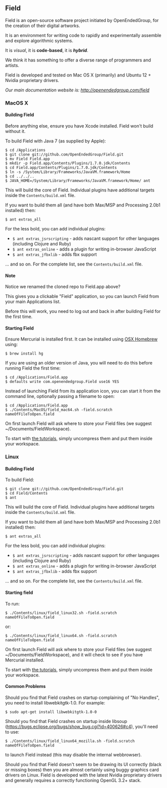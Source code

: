 ## Field

Field is an open-source software project initiated by OpenEndedGroup, for the creation of their digital artworks.

It is an environment for writing code to rapidly and experimentally assemble and explore algorithmic systems.

It is _visual_, it is __code-based__, it is ___hybrid___.

We think it has something to offer a diverse range of programmers and artists.

Field is developed and tested on Mac OS X (primarily) and Ubuntu 12 + Nvidia proprietary drivers.

*Our main documentation website is: http://openendedgroup.com/field*

### MacOS X

#### Building Field

Before anything else, ensure you have Xcode installed.  Field won't build without it.

To build Field with Java 7 (as supplied by Apple):

	$ cd /Applications
	$ git clone git://github.com/OpenEndedGroup/Field.git
	$ mv Field Field.app
	$ mkdir -p Field.app/Contents/Plugins/1.7.0.jdk/Contents
	$ cd Field.app/Contents/Plugins/1.7.0.jdk/Contents
	$ ln -s /System/Library/Frameworks/JavaVM.framework/Home
	$ cd ../../..
	$ JAVA_HOME=/System/Library/Frameworks/JavaVM.framework/Home/ ant

This will build the core of Field. Individual plugins have additional targets inside the `Contents/build.xml` file.

If you want to build them all (and have both Max/MSP and Processing 2.0b1 installed) then:

	$ ant extras_all

For the less bold, you can add individual plugins:

* `$ ant extras_jsrscripting` - adds nascant support for other languages (including Clojure and Ruby)
* `$ ant extras_online` - adds a plugin for writing in-browser JavaScript
* `$ ant extras_jfbxlib` - adds fbx support

... and so on. For the complete list, see the `Contents/build.xml` file.


#### Note

Notice we renamed the cloned repo to Field.app above?

This gives you a clickable "Field" application, so you can launch Field from your main Applications list.

Before this will work, you need to log out and back in after building Field for the first time.


#### Starting Field

Ensure Mercurial is installed first.  It can be installed using [OSX Homebrew](http://brew.sh) using:

	$ brew install hg

If you are using an older version of Java, you will need to do this before running Field the first time:

	$ cd /Applications/Field.app
	$ defaults write com.openendedgroup.Field use16 YES

Instead of launching Field from its application icon, you can start it from the command line, optionally passing a filename to open:

	$ cd /Applications/Field.app
	$ ./Contents/MacOS/field_mac64.sh -field.scratch nameOfFileToOpen.field

On first launch Field will ask where to store your Field files (we suggest ~/Documents/FieldWorkspace).

To start with [the tutorials](http://openendedgroup.com/field/FieldGATech), simply uncompress them and put them inside your workspace.


### Linux

#### Building Field

To build Field:

	$ git clone git://github.com/OpenEndedGroup/Field.git
	$ cd Field/Contents
	$ ant

This will build the core of Field. Individual plugins have additional targets inside the `Contents/build.xml` file.

If you want to build them all (and have both Max/MSP and Processing 2.0b1 installed) then:

	$ ant extras_all

For the less bold, you can add individual plugins:

* `$ ant extras_jsrscripting` - adds nascant support for other languages (including Clojure and Ruby)
* `$ ant extras_online` - adds a plugin for writing in-browser JavaScript
* `$ ant extras_jfbxlib` - adds fbx support

... and so on. For the complete list, see the `Contents/build.xml` file.


#### Starting field

To run:

	$ ./Contents/linux/field_linux32.sh -field.scratch nameOfFileToOpen.field

or:

	$ ./Contents/linux/field_linux64.sh -field.scratch nameOfFileToOpen.field

On first launch Field will ask where to store your Field files (we suggest ~/Documents/FieldWorkspace), and it will check to see if you have Mercurial installed.

To start with [the tutorials](http://openendedgroup.com/field/FieldGATech), simply uncompress them and put them inside your workspace.

#### Common Problems

Should you find that Field crashes on startup complaining of "No Handles", you need to install libwebkitgtk-1.0. For example:

	$ sudo apt-get install libwebkitgtk-1.0-0

Should you find that Field crashes on startup inside libsoup (https://bugs.eclipse.org/bugs/show_bug.cgi?id=400626#c4), you'll need to use:

	$ ./Contents/linux/field_linux64_mozilla.sh -field.scratch nameOfFileToOpen.field
	
to launch Field instead (this may disable the internal webbrowser). 

Should you find that Field doesn't seem to be drawing its UI correctly (black or missing boxes) then you are almost certainly using buggy graphics card drivers on Linux. Field is developed with the latest Nvidia proprietary drivers and generally requires a correctly functioning OpenGL 3.2+ stack.




